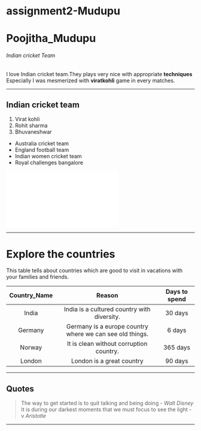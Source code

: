 # assignment2-Mudupu
# Poojitha_Mudupu
######  Indian cricket Team
I love Indian cricket team.They plays very nice with appropriate **techniques**</br>
Especially I was mesmerized with **viratkohli** game in every matches.

---

## Indian cricket team
1. Virat kohli 
2. Rohit sharma 
3. Bhuvaneshwar 
* Australia cricket team
* England football team
* Indian women cricket team
* Royal challenges bangalore

![About Poojitha](AboutMe.md)

---

# Explore the countries
This table tells about countries which are good to visit in vacations with your families and friends.<br>

| **Country_Name**| **Reason**| **Days to spend**|
|     :---:       |    :---:    |    :---:         |
|  India       |  India is a cultured country with diversity. |30 days |
|  Germany     |  Germany is a europe country where we can see old things.|  6 days |
|  Norway      |  It is clean without corruption country.| 365 days |
|  London      |  London is a great country| 90 days|

---

## Quotes
>   The way to get started is to quit talking and being doing  -  *Walt Disney* <br>
>   It is during our darkest moments that we must focus to see the light  - v *Aristotle*

---



